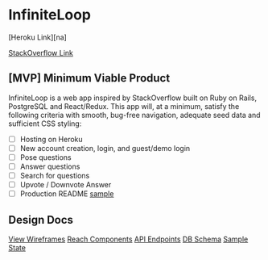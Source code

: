 # InfiniteLoop

[Heroku Link][na]

[StackOverflow Link][stack]

[heroku]: na
[stack]: http://stackoverflow.com/


## [MVP] Minimum Viable Product

InfiniteLoop is a web app inspired by StackOverflow built on
Ruby on Rails, PostgreSQL and React/Redux. This app will, at a minimum, satisfy the
following criteria with smooth, bug-free navigation, adequate seed data and
sufficient CSS styling:

- [ ] Hosting on Heroku
- [ ] New account creation, login, and guest/demo login
- [ ] Pose questions
- [ ] Answer questions
- [ ] Search for questions
- [ ] Upvote / Downvote Answer
- [ ] Production README [sample](docs/production_readme.md)

## Design Docs

[View Wireframes][wireframes]
[Reach Components][components]
[API Endpoints][endpoints]
[DB Schema][schema]
[Sample State][state]

[wireframes]: docs/wireframes
[components]: docs/wireframes
[endpoints]: docs/wireframes
[schema]: docs/wireframes
[state]: docs/wireframes
